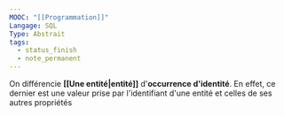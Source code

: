 ```yaml
---
MOOC: "[[Programmation]]"
Langage: SQL
Type: Abstrait
tags:
  - status_finish
  - note_permanent
---
```

On différencie **[[Une entité|entité]]** d'**occurrence d'identité**. En effet, ce dernier est une valeur prise par l'identifiant d'une entité et celles de ses autres propriétés